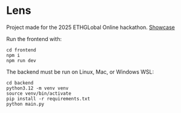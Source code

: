 # Lens

Project made for the 2025 ETHGLobal Online hackathon. [Showcase](https://ethglobal.com/showcase/lens-gf2z2)

Run the frontend with:
```
cd frontend
npm i
npm run dev
```

The backend must be run on Linux, Mac, or Windows WSL:
```
cd backend
python3.12 -m venv venv
source venv/bin/activate
pip install -r requirements.txt
python main.py
```
